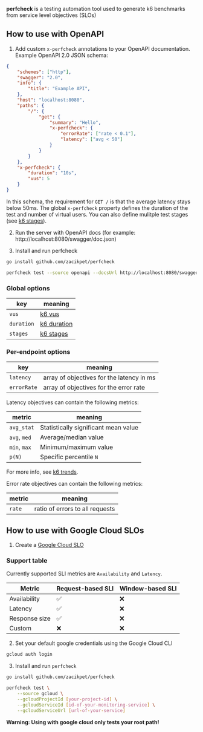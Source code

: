 **perfcheck** is a testing automation tool used to generate k6 benchmarks from service level objectives (SLOs)

## How to use with OpenAPI

1. Add custom `x-perfcheck` annotations to your OpenAPI documentation. Example OpenAPI 2.0 JSON schema:

```json
{
    "schemes": ["http"],
    "swagger": "2.0",
    "info": {
        "title": "Example API",
    },
    "host": "localhost:8080",
    "paths": {
        "/": {
            "get": {
                "summary": "Hello",
                "x-perfcheck": {
                    "errorRate": ["rate < 0.1"],
                    "latency": ["avg < 50"]
                }
            }
        }
    },
    "x-perfcheck": {
        "duration": "10s",
        "vus": 5
    }
}
```
In this schema, the requirement for `GET /` is that the average latency stays below 50ms. The global `x-perfcheck` property defines the duration of the test and number of virtual users. You can also define mulitple test stages (see [k6 stages](https://k6.io/docs/using-k6/k6-options/reference/#stages)).

2. Run the server with OpenAPI docs (for example: http://localhost:8080/swagger/doc.json)

3. Install and run perfcheck

```bash
go install github.com/zacikpet/perfcheck
```

```bash
perfcheck test --source openapi --docsUrl http://localhost:8080/swagger/doc.json
```

### Global options

| key | meaning |
| - | - |
| `vus` | [k6 vus](https://k6.io/docs/using-k6/k6-options/reference/#vus) |
| `duration` | [k6 duration](https://k6.io/docs/using-k6/k6-options/reference/#duration) |
| `stages` | [k6 stages](https://k6.io/docs/using-k6/k6-options/reference/#stages) |

### Per-endpoint options

| key | meaning |
| - | - |
| `latency` | array of objectives for the latency in ms |
| `errorRate` | array of objectives for the error rate |

Latency objectives can contain the following metrics:

| metric | meaning |
| - | - |
| `avg_stat` | Statistically significant mean value |
| `avg`, `med` | Average/median value |
| `min`, `max` | Minimum/maximum value |
| `p(N)` | Specific percentile `N` |

For more info, see [k6 trends](https://k6.io/docs/javascript-api/k6-metrics/trend/).

Error rate objectives can contain the following metrics:

| metric | meaning |
| - | - |
| `rate` | ratio of errors to all requests |

## How to use with Google Cloud SLOs

1. Create a [Google Cloud SLO](https://cloud.google.com/stackdriver/docs/solutions/slo-monitoring/ui/create-slo)



### Support table

Currently supported SLI metrics are `Availability` and `Latency`.

| Metric | Request-based SLI | Window-based SLI |
| - | - | - |
| Availability | ✅ | ❌ |
| Latency | ✅ | ❌ |
| Response size | ✅ | ❌ |
| Custom | ❌ | ❌ |

2. Set your default google credentials using the Google Cloud CLI

```bash
gcloud auth login
```

3. Install and run `perfcheck`

```bash
go install github.com/zacikpet/perfcheck
```

```bash
perfcheck test \
    --source gcloud \
    --gcloudProjectId [your-project-id] \
    --gcloudServiceId [id-of-your-monitoring-service] \
    --gcloudServiceUrl [url-of-your-service]
```

**Warning: Using with google cloud only tests your root path!**


